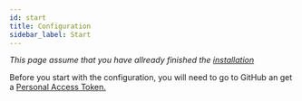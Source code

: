 ```yaml
---
id: start
title: Configuration
sidebar_label: Start
---
```


_This page assume that you have allready finished the [installation](/docs/installation/prerequisittes)_

Before you start with the configuration, you will need to go to GitHub an get a [Personal Access Token.](/docs/configuration/pat)
